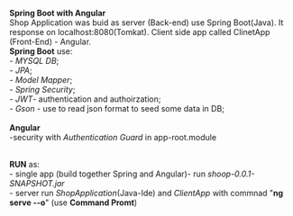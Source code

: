 **Spring Boot with Angular**<br/>
Shop Application was buid as server (Back-end) use Spring Boot(Java). It response on localhost:8080(Tomkat). 
Client side app called ClinetApp (Front-End) - Angular.<br/>
**Spring Boot** use:<br/>
	- *MYSQL DB*;<br/>
	- *JPA*;<br/>
	- *Model Mapper*;<br/>
	- *Spring Security*;<br/>
	- *JWT*- authentication and authoirzation;<br/>
	- *Gson* - use to read json format to seed some data in DB;<br/><br/>
**Angular**<br/>
	-security with *Authentication Guard* in app-root.module<br/><br/>

**RUN** as:<br/>
	- single app (build together Spring and Angular)- run *shoop-0.0.1-SNAPSHOT.jar*<br/>
	- server run *ShopApplication*(Java-Ide) and *ClientApp* with commnad "**ng serve --o**" (use **Command Promt**)<br/>